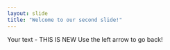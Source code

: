 ```yaml
---
layout: slide
title: "Welcome to our second slide!"
---
```

Your text - THIS IS NEW
Use the left arrow to go back!
